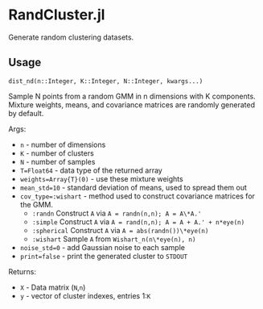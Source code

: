 # RandCluster.jl

Generate random clustering datasets.

## Usage
`dist_nd(n::Integer, K::Integer, N::Integer, kwargs...)`

Sample N points from a random GMM in n dimensions with K components.
Mixture weights, means, and covariance matrices are randomly generated by default.

Args:
* `n` - number of dimensions
* `K` - number of clusters
* `N` -  number of samples
* `T=Float64` - data type of the returned array
* `weights=Array{T}(0)` - use these mixture weights
* `mean_std=10` - standard deviation of means, used to spread them out
* `cov_type=:wishart` - method used to construct covariance matrices for the GMM.
  - `:randn` Construct `A` via `A = randn(n,n); A = A\*A.'`
  - `:simple` Construct `A` via `A = rand(n,n); A = A + A.' + n*eye(n)`
  - `:spherical` Construct `A` via `A = abs(randn())\*eye(n)`
  - `:wishart` Sample `A` from `Wishart_n(n\*eye(n), n)`
* `noise_std=0` - add Gaussian noise to each sample
* `print=false` - print the generated cluster to `STDOUT`


Returns:
* `X` - Data matrix (`N`,`n`)
* `y` - vector of cluster indexes, entries 1:`K`
